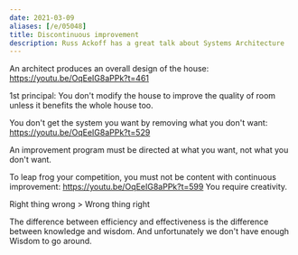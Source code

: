 ```yaml
---
date: 2021-03-09
aliases: [/e/05048]
title: Discontinuous improvement
description: Russ Ackoff has a great talk about Systems Architecture
---
```


An architect produces an overall design of the house:
https://youtu.be/OqEeIG8aPPk?t=461

1st principal: You don't modify the house to improve the quality of room unless
it benefits the whole house too.

You don't get the system you want by removing what you don't want:
https://youtu.be/OqEeIG8aPPk?t=529

An improvement program must be directed at what you want, not what you don't want.

To leap frog your competition, you must not be content with continuous improvement:
https://youtu.be/OqEeIG8aPPk?t=599
You require creativity.

Right thing wrong > Wrong thing right

The difference between efficiency and effectiveness is the difference between
knowledge and wisdom. And unfortunately we don't have enough Wisdom to go
around.
